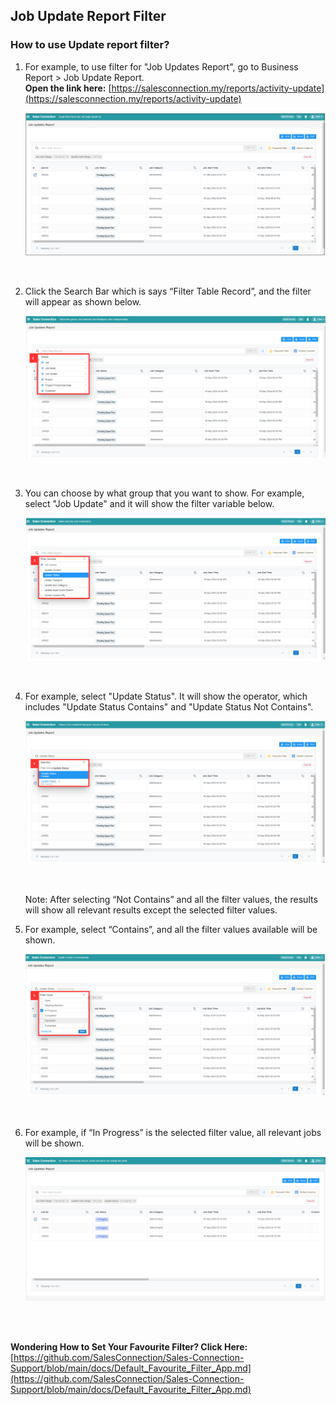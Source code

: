 ## Job Update Report Filter

### How to use Update report filter?

1. For example, to use filter for "Job Updates Report", go to Business Report > Job Update Report.<br>
   **Open the link here:** [https://salesconnection.my/reports/activity-update](https://salesconnection.my/reports/activity-update)

   <p align="center">
     <img src="img/Job_Update_Report_Filter_Step_1.png">
   </p><br>

2. Click the Search Bar which is says “Filter Table Record”, and the filter will appear as shown below.

   <p align="center">
     <img src="img/Job_Update_Report_Filter_Step_2.png">
   </p><br>

3. You can choose by what group that you want to show. For example, select "Job Update" and it will show the filter variable below.<br>

   <p align="center">
     <img src="img/Job_Update_Report_Filter_Step_3.png">
   </p><br>

4. For example, select "Update Status". It will show the operator, which includes "Update Status Contains" and "Update Status Not Contains".

   <p align="center">
     <img src="img/Job_Update_Report_Filter_Step_4.png">
   </p><br>

   Note: After selecting “Not Contains” and all the filter values, the results will show all relevant results except the selected filter values.<br>

5. For example, select “Contains”, and all the filter values available will be shown.

   <p align="center">
     <img src="img/Job_Update_Report_Filter_Step_5.png">
   </p><br>

6. For example, if “In Progress” is the selected filter value, all relevant jobs will be shown. 

   <p align="center">
     <img src="img/Job_Update_Report_Filter_Result.png">
   </p><br><br> 

**Wondering How to Set Your Favourite Filter? Click Here:** [https://github.com/SalesConnection/Sales-Connection-Support/blob/main/docs/Default_Favourite_Filter_App.md](https://github.com/SalesConnection/Sales-Connection-Support/blob/main/docs/Default_Favourite_Filter_App.md)
